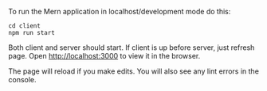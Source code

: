 To run the Mern application in localhost/development mode do this:

`cd client`<br />
`npm run start`

Both client and server should start. If client is up before server, just refresh page.
Open [http://localhost:3000](http://localhost:3000) to view it in the browser.

The page will reload if you make edits.
You will also see any lint errors in the console.
